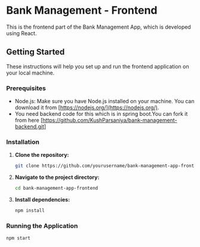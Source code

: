 # Bank Management  - Frontend

This is the frontend part of the Bank Management App, which is developed using React.

## Getting Started

These instructions will help you set up and run the frontend application on your local machine.

### Prerequisites

- Node.js: Make sure you have Node.js installed on your machine. You can download it from [https://nodejs.org/](https://nodejs.org/).
- You need backend code for this which is in spring boot.You can fork it from here [https://github.com/KushParsaniya/bank-management-backend.git]

### Installation

1. **Clone the repository:**

   ```bash
   git clone https://github.com/yourusername/bank-management-app-frontend.git
   ```

2. **Navigate to the project directory:**

   ```bash
   cd bank-management-app-frontend
   ```
3. **Install dependencies:**
   ```bash
   npm install
   ```

### Running the Application
   ```bash
   npm start
   ```


